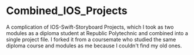 # Combined_IOS_Projects
A complication of IOS-Swift-Storyboard Projects, which I took as two modules as a diploma student at Republic Polytechnic and combined into a single project file. I forked it from a coursemate who studied the same diploma course and modules as me because I couldn't find my old ones.


